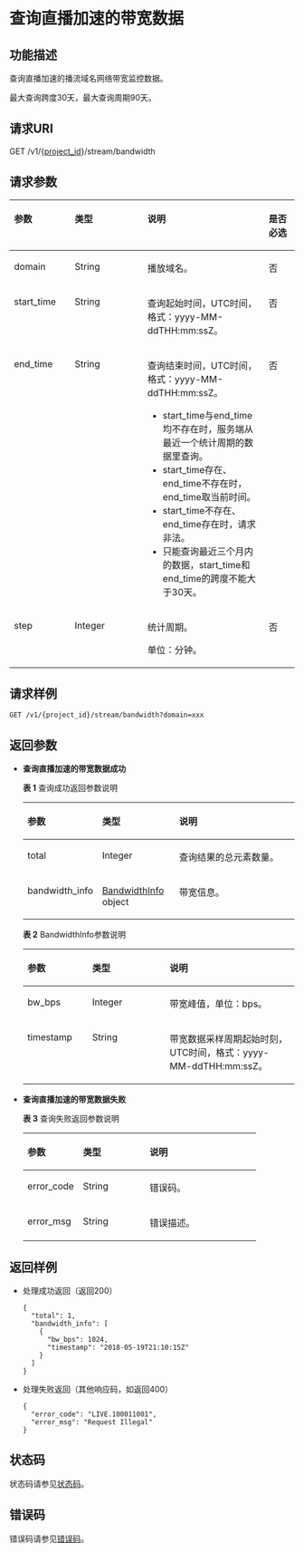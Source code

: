 # 查询直播加速的带宽数据<a name="live_03_0014"></a>

## 功能描述<a name="section1271065543150255"></a>

查询直播加速的播流域名网络带宽监控数据。

最大查询跨度30天，最大查询周期90天。

## 请求URI<a name="section1962604171150255"></a>

GET /v1/\{[project\_id](获取项目ID.md)\}/stream/bandwidth

## 请求参数<a name="section681333336150255"></a>

<a name="table1869377710150255"></a>
<table><thead align="left"><tr id="row1189870657150255"><th class="cellrowborder" valign="top" width="21.279999999999998%" id="mcps1.1.5.1.1"><p id="p855205355150255"><a name="p855205355150255"></a><a name="p855205355150255"></a>参数</p>
</th>
<th class="cellrowborder" valign="top" width="25.53%" id="mcps1.1.5.1.2"><p id="p1447888564150255"><a name="p1447888564150255"></a><a name="p1447888564150255"></a>类型</p>
</th>
<th class="cellrowborder" valign="top" width="42.55%" id="mcps1.1.5.1.3"><p id="p1940732484150255"><a name="p1940732484150255"></a><a name="p1940732484150255"></a>说明</p>
</th>
<th class="cellrowborder" valign="top" width="10.639999999999999%" id="mcps1.1.5.1.4"><p id="p1239385013150255"><a name="p1239385013150255"></a><a name="p1239385013150255"></a>是否必选</p>
</th>
</tr>
</thead>
<tbody><tr id="row79368068150255"><td class="cellrowborder" valign="top" width="21.279999999999998%" headers="mcps1.1.5.1.1 "><p id="p244633632150255"><a name="p244633632150255"></a><a name="p244633632150255"></a>domain</p>
</td>
<td class="cellrowborder" valign="top" width="25.53%" headers="mcps1.1.5.1.2 "><p id="p163221306244"><a name="p163221306244"></a><a name="p163221306244"></a>String</p>
</td>
<td class="cellrowborder" valign="top" width="42.55%" headers="mcps1.1.5.1.3 "><p id="p2070939674150255"><a name="p2070939674150255"></a><a name="p2070939674150255"></a>播放域名。</p>
</td>
<td class="cellrowborder" valign="top" width="10.639999999999999%" headers="mcps1.1.5.1.4 "><p id="p2047841873150255"><a name="p2047841873150255"></a><a name="p2047841873150255"></a>否</p>
</td>
</tr>
<tr id="row947853647150255"><td class="cellrowborder" valign="top" width="21.279999999999998%" headers="mcps1.1.5.1.1 "><p id="p450571019150255"><a name="p450571019150255"></a><a name="p450571019150255"></a>start_time</p>
</td>
<td class="cellrowborder" valign="top" width="25.53%" headers="mcps1.1.5.1.2 "><p id="p73271803241"><a name="p73271803241"></a><a name="p73271803241"></a>String</p>
</td>
<td class="cellrowborder" valign="top" width="42.55%" headers="mcps1.1.5.1.3 "><p id="p1676840906150255"><a name="p1676840906150255"></a><a name="p1676840906150255"></a>查询起始时间，UTC时间，格式：yyyy-MM-ddTHH:mm:ssZ。</p>
</td>
<td class="cellrowborder" valign="top" width="10.639999999999999%" headers="mcps1.1.5.1.4 "><p id="p814793592150255"><a name="p814793592150255"></a><a name="p814793592150255"></a>否</p>
</td>
</tr>
<tr id="row1900319946150255"><td class="cellrowborder" valign="top" width="21.279999999999998%" headers="mcps1.1.5.1.1 "><p id="p990378900150255"><a name="p990378900150255"></a><a name="p990378900150255"></a>end_time</p>
</td>
<td class="cellrowborder" valign="top" width="25.53%" headers="mcps1.1.5.1.2 "><p id="p8331200152412"><a name="p8331200152412"></a><a name="p8331200152412"></a>String</p>
</td>
<td class="cellrowborder" valign="top" width="42.55%" headers="mcps1.1.5.1.3 "><p id="p18454141652417"><a name="p18454141652417"></a><a name="p18454141652417"></a>查询结束时间，UTC时间，格式：yyyy-MM-ddTHH:mm:ssZ。</p>
<a name="ul14476639152410"></a><a name="ul14476639152410"></a><ul id="ul14476639152410"><li>start_time与end_time均不存在时，服务端从最近一个统计周期的数据里查询。</li><li>start_time存在、end_time不存在时，end_time取当前时间。</li><li>start_time不存在、end_time存在时，请求非法。</li><li>只能查询最近三个月内的数据<span id="ph10598174110586"><a name="ph10598174110586"></a><a name="ph10598174110586"></a>，</span><span id="ph19335165635810"><a name="ph19335165635810"></a><a name="ph19335165635810"></a>start_time</span><span id="ph4964134110584"><a name="ph4964134110584"></a><a name="ph4964134110584"></a>和<span id="ph469341412594"><a name="ph469341412594"></a><a name="ph469341412594"></a>end_time</span>的跨度不能大于30天</span>。</li></ul>
</td>
<td class="cellrowborder" valign="top" width="10.639999999999999%" headers="mcps1.1.5.1.4 "><p id="p1728865282150255"><a name="p1728865282150255"></a><a name="p1728865282150255"></a>否</p>
</td>
</tr>
<tr id="row6226917111412"><td class="cellrowborder" valign="top" width="21.279999999999998%" headers="mcps1.1.5.1.1 "><p id="p529061520134"><a name="p529061520134"></a><a name="p529061520134"></a>step</p>
</td>
<td class="cellrowborder" valign="top" width="25.53%" headers="mcps1.1.5.1.2 "><p id="p15291191518135"><a name="p15291191518135"></a><a name="p15291191518135"></a>Integer</p>
</td>
<td class="cellrowborder" valign="top" width="42.55%" headers="mcps1.1.5.1.3 "><p id="p12291181581310"><a name="p12291181581310"></a><a name="p12291181581310"></a>统计周期。</p>
<p id="p0176127181518"><a name="p0176127181518"></a><a name="p0176127181518"></a>单位：分钟。</p>
</td>
<td class="cellrowborder" valign="top" width="10.639999999999999%" headers="mcps1.1.5.1.4 "><p id="p4291111520131"><a name="p4291111520131"></a><a name="p4291111520131"></a>否</p>
</td>
</tr>
</tbody>
</table>

## 请求样例<a name="section411868813150255"></a>

```
GET /v1/{project_id}/stream/bandwidth?domain=xxx

```

## 返回参数<a name="section1456507867150255"></a>

-   **查询直播加速的带宽数据成功**

    **表 1**  查询成功返回参数说明

    <a name="table1225528526150255"></a>
    <table><thead align="left"><tr id="row1754576303150255"><th class="cellrowborder" valign="top" width="23.810000000000002%" id="mcps1.2.4.1.1"><p id="p53759805150255"><a name="p53759805150255"></a><a name="p53759805150255"></a>参数</p>
    </th>
    <th class="cellrowborder" valign="top" width="28.57%" id="mcps1.2.4.1.2"><p id="p1671101247150255"><a name="p1671101247150255"></a><a name="p1671101247150255"></a>类型</p>
    </th>
    <th class="cellrowborder" valign="top" width="47.620000000000005%" id="mcps1.2.4.1.3"><p id="p343504619150255"><a name="p343504619150255"></a><a name="p343504619150255"></a>说明</p>
    </th>
    </tr>
    </thead>
    <tbody><tr id="row161007246150255"><td class="cellrowborder" valign="top" width="23.810000000000002%" headers="mcps1.2.4.1.1 "><p id="p29769815150255"><a name="p29769815150255"></a><a name="p29769815150255"></a>total</p>
    </td>
    <td class="cellrowborder" valign="top" width="28.57%" headers="mcps1.2.4.1.2 "><p id="p1406089685150255"><a name="p1406089685150255"></a><a name="p1406089685150255"></a>Integer</p>
    </td>
    <td class="cellrowborder" valign="top" width="47.620000000000005%" headers="mcps1.2.4.1.3 "><p id="p1008324702150255"><a name="p1008324702150255"></a><a name="p1008324702150255"></a>查询结果的总元素数量。</p>
    </td>
    </tr>
    <tr id="row718466595150255"><td class="cellrowborder" valign="top" width="23.810000000000002%" headers="mcps1.2.4.1.1 "><p id="p1634346773150255"><a name="p1634346773150255"></a><a name="p1634346773150255"></a>bandwidth_info</p>
    </td>
    <td class="cellrowborder" valign="top" width="28.57%" headers="mcps1.2.4.1.2 "><p id="p2128323436150255"><a name="p2128323436150255"></a><a name="p2128323436150255"></a><a href="#table1363220572150255">BandwidthInfo</a> object</p>
    </td>
    <td class="cellrowborder" valign="top" width="47.620000000000005%" headers="mcps1.2.4.1.3 "><p id="p1275648623150255"><a name="p1275648623150255"></a><a name="p1275648623150255"></a>带宽信息。</p>
    </td>
    </tr>
    </tbody>
    </table>

    **表 2**  BandwidthInfo参数说明

    <a name="table1363220572150255"></a>
    <table><thead align="left"><tr id="row1374062707150255"><th class="cellrowborder" valign="top" width="23.810000000000002%" id="mcps1.2.4.1.1"><p id="p534275700150255"><a name="p534275700150255"></a><a name="p534275700150255"></a>参数</p>
    </th>
    <th class="cellrowborder" valign="top" width="28.57%" id="mcps1.2.4.1.2"><p id="p943769486150255"><a name="p943769486150255"></a><a name="p943769486150255"></a>类型</p>
    </th>
    <th class="cellrowborder" valign="top" width="47.620000000000005%" id="mcps1.2.4.1.3"><p id="p1174396316150255"><a name="p1174396316150255"></a><a name="p1174396316150255"></a>说明</p>
    </th>
    </tr>
    </thead>
    <tbody><tr id="row1044875856150255"><td class="cellrowborder" valign="top" width="23.810000000000002%" headers="mcps1.2.4.1.1 "><p id="p2109768418150255"><a name="p2109768418150255"></a><a name="p2109768418150255"></a>bw_bps</p>
    </td>
    <td class="cellrowborder" valign="top" width="28.57%" headers="mcps1.2.4.1.2 "><p id="p514956999150255"><a name="p514956999150255"></a><a name="p514956999150255"></a>Integer</p>
    </td>
    <td class="cellrowborder" valign="top" width="47.620000000000005%" headers="mcps1.2.4.1.3 "><p id="p313494824150255"><a name="p313494824150255"></a><a name="p313494824150255"></a>带宽峰值，单位：bps。</p>
    </td>
    </tr>
    <tr id="row2006702094150255"><td class="cellrowborder" valign="top" width="23.810000000000002%" headers="mcps1.2.4.1.1 "><p id="p1947810768150255"><a name="p1947810768150255"></a><a name="p1947810768150255"></a>timestamp</p>
    </td>
    <td class="cellrowborder" valign="top" width="28.57%" headers="mcps1.2.4.1.2 "><p id="p577761042419"><a name="p577761042419"></a><a name="p577761042419"></a>String</p>
    </td>
    <td class="cellrowborder" valign="top" width="47.620000000000005%" headers="mcps1.2.4.1.3 "><p id="p1894881076150255"><a name="p1894881076150255"></a><a name="p1894881076150255"></a>带宽数据采样周期起始时刻，UTC时间，格式：yyyy-MM-ddTHH:mm:ssZ。</p>
    </td>
    </tr>
    </tbody>
    </table>

-   **查询直播加速的带宽数据失败**

    **表 3**  查询失败返回参数说明

    <a name="table837328524150255"></a>
    <table><thead align="left"><tr id="row796775295150255"><th class="cellrowborder" valign="top" width="23.810000000000002%" id="mcps1.2.4.1.1"><p id="p2043156282150255"><a name="p2043156282150255"></a><a name="p2043156282150255"></a>参数</p>
    </th>
    <th class="cellrowborder" valign="top" width="28.57%" id="mcps1.2.4.1.2"><p id="p1622243866150255"><a name="p1622243866150255"></a><a name="p1622243866150255"></a>类型</p>
    </th>
    <th class="cellrowborder" valign="top" width="47.620000000000005%" id="mcps1.2.4.1.3"><p id="p102749165150255"><a name="p102749165150255"></a><a name="p102749165150255"></a>说明</p>
    </th>
    </tr>
    </thead>
    <tbody><tr id="row1046282009150255"><td class="cellrowborder" valign="top" width="23.810000000000002%" headers="mcps1.2.4.1.1 "><p id="p510775454150255"><a name="p510775454150255"></a><a name="p510775454150255"></a>error_code</p>
    </td>
    <td class="cellrowborder" valign="top" width="28.57%" headers="mcps1.2.4.1.2 "><p id="p1120911619245"><a name="p1120911619245"></a><a name="p1120911619245"></a>String</p>
    </td>
    <td class="cellrowborder" valign="top" width="47.620000000000005%" headers="mcps1.2.4.1.3 "><p id="p1727008369150255"><a name="p1727008369150255"></a><a name="p1727008369150255"></a>错误码。</p>
    </td>
    </tr>
    <tr id="row967231573150255"><td class="cellrowborder" valign="top" width="23.810000000000002%" headers="mcps1.2.4.1.1 "><p id="p1577660530150255"><a name="p1577660530150255"></a><a name="p1577660530150255"></a>error_msg</p>
    </td>
    <td class="cellrowborder" valign="top" width="28.57%" headers="mcps1.2.4.1.2 "><p id="p3214316112411"><a name="p3214316112411"></a><a name="p3214316112411"></a>String</p>
    </td>
    <td class="cellrowborder" valign="top" width="47.620000000000005%" headers="mcps1.2.4.1.3 "><p id="p2041706705150255"><a name="p2041706705150255"></a><a name="p2041706705150255"></a>错误描述。</p>
    </td>
    </tr>
    </tbody>
    </table>


## 返回样例<a name="section468094322150255"></a>

-   处理成功返回（返回200）

    ```
    {
      "total": 1,
      "bandwidth_info": [
        {
          "bw_bps": 1024,
          "timestamp": "2018-05-19T21:10:15Z"
        }
      ]
    }
    
    ```

-   处理失败返回（其他响应码，如返回400）

    ```
    {
      "error_code": "LIVE.100011001",
      "error_msg": "Request Illegal"
    }
    
    ```


## 状态码<a name="section3507628544"></a>

状态码请参见[状态码](状态码.md)。

## 错误码<a name="section456914229249"></a>

错误码请参见[错误码](https://apierrorcenter.developer.huaweicloud.com/apierrorcenter/errorcode?product=Live&locale=zh-cn)。

